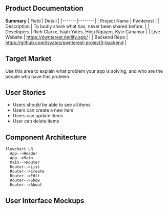 ## Product Documentation

**Summary**
| Field | Detail |
|-------|--------|
| Project Name | Pwnterest |
| Description | To bodly share what has, never been shared before. |
| Developers | Rich Clarke, Isiah Yates, Hieu Nguyen, Kyle Canamar |
| Live Website | https://pwnterest.netlify.app/ |
| Backend Repo | https://github.com/Isyates/pwnterest-project3-backend |

## Target Market

Use this area to explain what problem your app is solving, and who are the people who have this problem.

## User Stories

- Users should be able to see all items
- Users can create a new item
- Users can update items
- User can delete items


## Component Architecture

```mermaid
flowchart LR
  App-->Header
  App-->Main
  Main-->Router
  Router-->List
  Router-->Create
  Router-->Edit
  Router-->Show
  Router-->About
```

## User Interface Mockups
